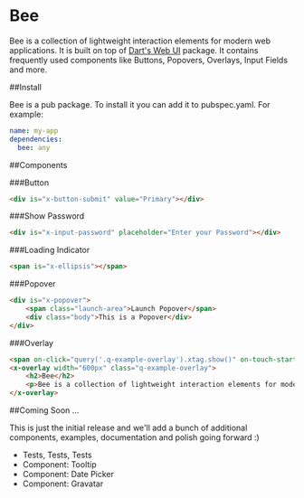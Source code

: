 # Bee

Bee is a collection of lightweight interaction elements for modern web applications. It is built on top of [Dart's Web UI](http://www.dartlang.org/articles/web-ui/) package. It contains frequently used components like Buttons, Popovers, Overlays, Input Fields and more.

##Install

Bee is a pub package. To install it you can add it to pubspec.yaml. For example:

```yaml
name: my-app
dependencies:
  bee: any
```

##Components

###Button

```html
<div is="x-button-submit" value="Primary"></div>
```

###Show Password

```html
<div is="x-input-password" placeholder="Enter your Password"></div>
```

###Loading Indicator

```html
<span is="x-ellipsis"></span>
```

###Popover

```html
<div is="x-popover">
    <span class="launch-area">Launch Popover</span>
    <div class="body">This is a Popover</div>
</div>
```

###Overlay

```html
<span on-click="query('.q-example-overlay').xtag.show()" on-touch-start="query('.q-example-overlay').xtag.show()">Launch Overlay</span>
<x-overlay width="600px" class="q-example-overlay">
    <h2>Bee</h2>
    <p>Bee is a collection of lightweight interaction elements for modern web applications. It is built on top of Dart's Web UI package. It contains frequently used components like Buttons, Popovers, Overlays, Input Fields and more.</p>
</x-overlay>
```

##Coming Soon …

This is just the initial release and we'll add a bunch of additional components, examples, documentation and polish going forward :)

* Tests, Tests, Tests
* Component: Tooltip
* Component: Date Picker
* Component: Gravatar
